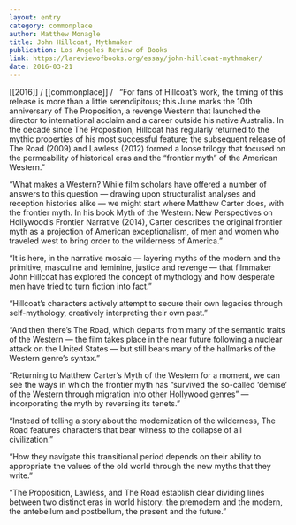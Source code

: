 ```yaml
---
layout: entry
category: commonplace
author: Matthew Monagle
title: John Hillcoat, Mythmaker
publication: Los Angeles Review of Books
link: https://lareviewofbooks.org/essay/john-hillcoat-mythmaker/
date: 2016-03-21
---
```


[[2016]] / [[commonplace]] / 
 
“For fans of Hillcoat’s work, the timing of this release is more than a little serendipitous; this June marks the 10th anniversary of The Proposition, a revenge Western that launched the director to international acclaim and a career outside his native Australia. In the decade since The Proposition, Hillcoat has regularly returned to the mythic properties of his most successful feature; the subsequent release of The Road (2009) and Lawless (2012) formed a loose trilogy that focused on the permeability of historical eras and the “frontier myth” of the American Western.”

“What makes a Western? While film scholars have offered a number of answers to this question — drawing upon structuralist analyses and reception histories alike — we might start where Matthew Carter does, with the frontier myth. In his book Myth of the Western: New Perspectives on Hollywood’s Frontier Narrative (2014), Carter describes the original frontier myth as a projection of American exceptionalism, of men and women who traveled west to bring order to the wilderness of America.”

“It is here, in the narrative mosaic — layering myths of the modern and the primitive, masculine and feminine, justice and revenge — that filmmaker John Hillcoat has explored the concept of mythology and how desperate men have tried to turn fiction into fact.”

“Hillcoat’s characters actively attempt to secure their own legacies through self-mythology, creatively interpreting their own past.”

“And then there’s The Road, which departs from many of the semantic traits of the Western — the film takes place in the near future following a nuclear attack on the United States — but still bears many of the hallmarks of the Western genre’s syntax.”

“Returning to Matthew Carter’s Myth of the Western for a moment, we can see the ways in which the frontier myth has “survived the so-called ‘demise’ of the Western through migration into other Hollywood genres” — incorporating the myth by reversing its tenets.”

“Instead of telling a story about the modernization of the wilderness, The Road features characters that bear witness to the collapse of all civilization.”

“How they navigate this transitional period depends on their ability to appropriate the values of the old world through the new myths that they write.”

“The Proposition, Lawless, and The Road establish clear dividing lines between two distinct eras in world history: the premodern and the modern, the antebellum and postbellum, the present and the future.”

